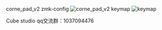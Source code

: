 corne_pad_v2 zmk-config
![corne_pad_v2](https://github.com/user-attachments/assets/db98efdc-5b4c-499c-a9a8-687fbfbdb6a2)
keymap
![keymap](https://github.com/user-attachments/assets/41040f29-2bd2-4f8a-86ab-4e32b48a5660)

Cube studio
qq交流群：1037094476
